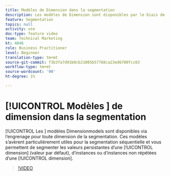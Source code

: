 ```yaml
---
title: Modèles de Dimension dans la segmentation
description: Les modèles de Dimension sont disponibles par le biais de l’engrenage pour toute dimension de la segmentation. Ces modèles s’avèrent particulièrement utiles pour la segmentation séquentielle et vous permettent de segmenter les valeurs persistantes d’une dimension (valeur par défaut), d’instances ou d’instances non répétées d’une dimension.
feature: Segmentation
topics: null
activity: use
doc-type: feature video
team: Technical Marketing
kt: 4846
role: Business Practitioner
level: Beginner
translation-type: tm+mt
source-git-commit: f3b3fa7d91b0cb21005b57768ca23ed6700fcc03
workflow-type: tm+mt
source-wordcount: '90'
ht-degree: 1%

---
```



# [!UICONTROL Modèles ] de dimension dans la segmentation

[!UICONTROL Les ] modèles Dimensionmodels sont disponibles via l’engrenage pour toute   dimension de la segmentation. Ces modèles s’avèrent particulièrement utiles pour la segmentation séquentielle et vous permettent de segmenter les valeurs persistantes d’une [!UICONTROL dimension] (valeur par défaut), d’instances ou d’instances non répétées d’une [!UICONTROL dimension].

>[!VIDEO](https://video.tv.adobe.com/v/32958/?quality=12)

